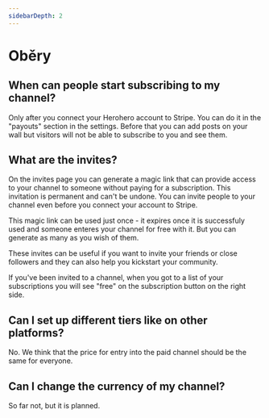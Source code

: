 ```yaml
---
sidebarDepth: 2
---
```


# Oběry

## When can people start subscribing to my channel?

Only after you connect your Herohero account to Stripe. You can do it in the "payouts" section in the settings. Before that you can add posts on your wall but visitors will not be able to subscribe to you and see them.

## What are the invites?

On the invites page you can generate a magic link that can provide access to your channel to someone without paying for a subscription. This invitation is permanent and can't be undone.
You can invite people to your channel even before you connect your account to Stripe.

This magic link can be used just once - it expires once it is successfuly used and someone enteres your channel for free with it. But you can generate as many as you wish of them.

These invites can be useful if you want to invite your friends or close followers and they can also help you kickstart your community.

If you've been invited to a channel, when you got to a list of your subscriptions you will see "free" on the subscription button on the right side.

## Can I set up different tiers like on other platforms?

No. We think that the price for entry into the paid channel should be the same for everyone.

## Can I change the currency of my channel?

So far not, but it is planned.

